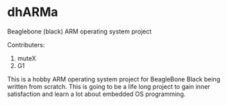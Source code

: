 # dhARMa
Beaglebone (black) ARM operating system project

Contributers:
  1. muteX
  2. G1

This is a hobby ARM operating system project for BeagleBone Black
being written from scratch. This is going to be a life long
project to gain inner satisfaction and learn a lot about embedded OS programming.

